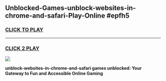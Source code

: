 
## Unblocked-Games-unblock-websites-in-chrome-and-safari-Play-Online #epfh5
<h3>
<a href="https://news.freeplayer.one?title=unblock-websites-in-chrome-and-safari&ref=3">CLICK TO PLAY</a></h3>
<hr>

<h3>
<a href="https://news.freeplayer.one?title=unblock-websites-in-chrome-and-safari&ref=3">CLICK 2 PLAY</a>
  
</h3>

<a href="https://news.freeplayer.one?title=unblock-websites-in-chrome-and-safari&ref=3"><img src="https://clearcache.store/games.png"></a>


**unblock-websites-in-chrome-and-safari games unblocked: Your Gateway to Fun and Accessible Online Gaming**
